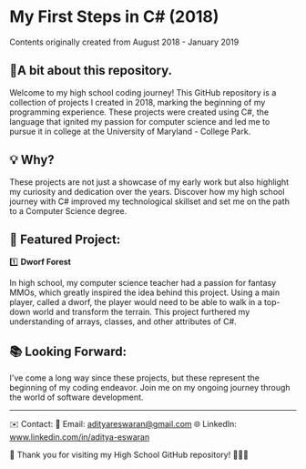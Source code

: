 # My First Steps in C# (2018)

Contents originally created from August 2018 - January 2019

## 🚀A bit about this repository.

Welcome to my high school coding journey! This GitHub repository is a collection of projects I created in 2018, marking the beginning of my programming experience. These projects were created using C#, the language that ignited my passion for computer science and led me to pursue it in college at the University of Maryland - College Park.
## 💡 Why?

These projects are not just a showcase of my early work but also highlight my curiosity and dedication over the years. Discover how my high school journey with C# improved my technological skillset and set me on the path to a Computer Science degree.

## 🌟 Featured Project:

1️⃣ **Dworf Forest**

In high school, my computer science teacher had a passion for fantasy MMOs, which greatly inspired the idea behind this project. Using a main player, called a dworf, the player would need to be able to walk in a top-down world and transform the terrain. This project furthered my understanding of arrays, classes, and other attributes of C#.

## 📚 Looking Forward:

I've come a long way since these projects, but these represent the beginning of my coding endeavor. Join me on my ongoing journey through the world of software development.

____

✉️ Contact:
📧 Email: adityareswaran@gmail.com
🌐 LinkedIn: www.linkedin.com/in/aditya-eswaran

🙏 Thank you for visiting my High School GitHub repository! 🚀👨‍💻
